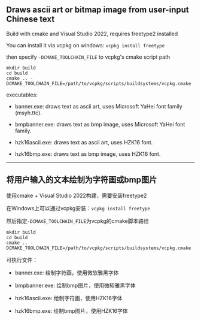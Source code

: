 ## Draws ascii art or bitmap image from user-input Chinese text

Build with cmake and Visual Studio 2022, requires freetype2 installed

You can install it via vcpkg on windows: `vcpkg install freetype`

then specify `-DCMAKE_TOOLCHAIN_FILE` to vcpkg's cmake script path
```
mkdir build
cd build
cmake .. -DCMAKE_TOOLCHAIN_FILE=/path/to/vcpkg/scripts/buildsystems/vcpkg.cmake
```

executables:

- banner.exe: draws text as ascii art, uses Microsoft YaHei font family (msyh.ttc).

- bmpbanner.exe: draws text as bmp image, uses Microsoft YaHei font family.

- hzk16ascii.exe: draws text as ascii art, uses HZK16 font.

- hzk16bmp.exe: draws text as bmp image, uses HZK16 font.

---
## 将用户输入的文本绘制为字符画或bmp图片

使用cmake + Visual Studio 2022构建，需要安装freetype2

在Windows上可以通过vcpkg安装：`vcpkg install freetype`

然后指定`-DCMAKE_TOOLCHAIN_FILE`为vcpkg的cmake脚本路径
```
mkdir build
cd build
cmake .. -DCMAKE_TOOLCHAIN_FILE=/path/to/vcpkg/scripts/buildsystems/vcpkg.cmake
```

可执行文件：
- banner.exe: 绘制字符画，使用微软雅黑字体

- bmpbanner.exe: 绘制bmp图片，使用微软雅黑字体

- hzk16ascii.exe: 绘制字符画，使用HZK16字体

- hzk16bmp.exe: 绘制bmp图片，使用HZK16字体

